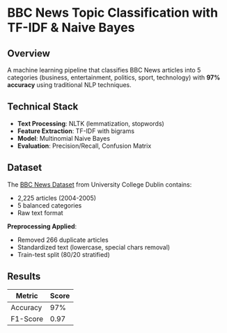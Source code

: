 # BBC News Topic Classification with TF-IDF & Naive Bayes

## Overview
A machine learning pipeline that classifies BBC News articles into 5 categories (business, entertainment, politics, sport, technology) with **97% accuracy** using traditional NLP techniques.

## Technical Stack
- **Text Processing**: NLTK (lemmatization, stopwords)
- **Feature Extraction**: TF-IDF with bigrams
- **Model**: Multinomial Naive Bayes
- **Evaluation**: Precision/Recall, Confusion Matrix

## Dataset
The [BBC News Dataset](http://mlg.ucd.ie/datasets/bbc.html) from University College Dublin contains:
- 2,225 articles (2004-2005)
- 5 balanced categories
- Raw text format

**Preprocessing Applied**:
- Removed 266 duplicate articles
- Standardized text (lowercase, special chars removal)
- Train-test split (80/20 stratified)

##  Results
| Metric        | Score |
|---------------|-------|
| Accuracy      | 97%   |
| F1-Score      | 0.97  |
